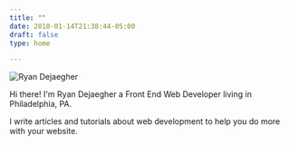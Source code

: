 ```yaml
---
title: ""
date: 2018-01-14T21:38:44-05:00
draft: false
type: home

---
```


<div class="max-w-lg">

![Ryan Dejaegher](/uploads/ryan-dejaegher-about.jpg)

</div>

Hi there! I'm Ryan Dejaegher a Front End Web Developer living in Philadelphia, PA. 

I write articles and tutorials about web development to help you do more with your website. 

